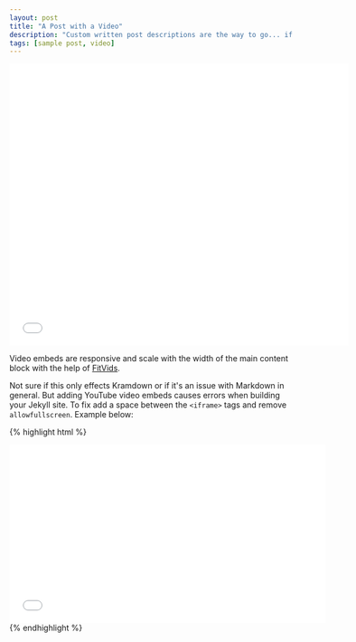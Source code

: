 ```yaml
---
layout: post
title: "A Post with a Video"
description: "Custom written post descriptions are the way to go... if you're not lazy."
tags: [sample post, video]
---
```


<iframe width="600" height="498" src="//player.youku.com/embed/XMTU4NDIxNDk5Mg==" allowfullscreen frameborder="0" ></iframe>

Video embeds are responsive and scale with the width of the main content block with the help of [FitVids](http://fitvidsjs.com/).

Not sure if this only effects Kramdown or if it's an issue with Markdown in general. But adding YouTube video embeds causes errors when building your Jekyll site. To fix add a space between the `<iframe>` tags and remove `allowfullscreen`. Example below:

{% highlight html %}
<iframe width="560" height="315" src="//www.youtube.com/embed/SU3kYxJmWuQ" frameborder="0"> </iframe>
{% endhighlight %}